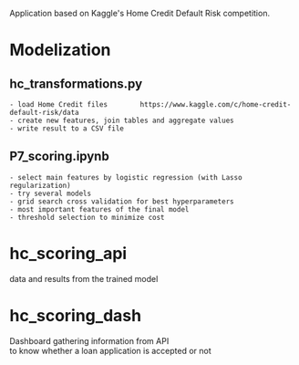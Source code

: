 Application based on Kaggle's Home Credit Default Risk competition.  

# Modelization  
## hc_transformations.py  
	- load Home Credit files		https://www.kaggle.com/c/home-credit-default-risk/data  
	- create new features, join tables and aggregate values  
	- write result to a CSV file  
## P7_scoring.ipynb  
	- select main features by logistic regression (with Lasso regularization)  
	- try several models  
	- grid search cross validation for best hyperparameters  
	- most important features of the final model  
	- threshold selection to minimize cost  
	
# hc_scoring_api  
data and results from the trained model  

# hc_scoring_dash  
Dashboard gathering information from API  
to know whether a loan application is accepted or not
